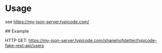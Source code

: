 # Usage

see https://my-json-server.typicode.com/

## Example

HTTP GET: https://my-json-server.typicode.com/shanehofstetter/typicode-fake-rest-api/users